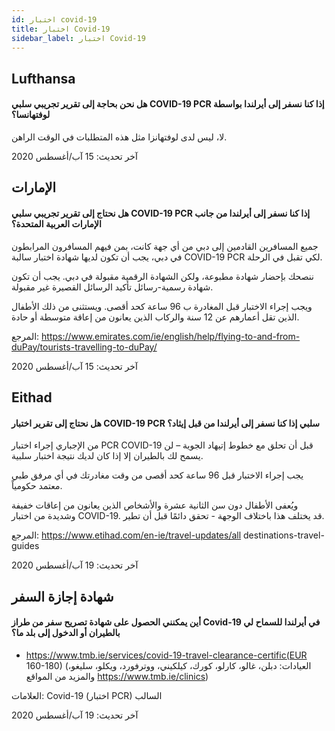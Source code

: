 ```yaml
---
id: اختبار covid-19
title: اختبار Covid-19
sidebar_label: اختبار Covid-19
---
```



## Lufthansa

#### **هل نحن بحاجة إلى تقرير تجريبي سلبي COVID-19 PCR إذا كنا نسفر إلى أيرلندا بواسطة لوفتهانسا؟**

لا، ليس لدى لوفتهانزا مثل هذه المتطلبات في الوقت الراهن.

آخر تحديث: 15 آب/أغسطس 2020

## الإمارات

#### **هل نحتاج إلى تقرير تجريبي سلبي COVID-19 PCR إذا كنا نسفر إلى أيرلندا من جانب الإمارات العربية المتحدة؟**

جميع المسافرين القادمين إلى دبي من أي جهة كانت، بمن فيهم المسافرون المرابطون في دبي، يجب أن تكون لديها شهادة اختبار سالبة COVID-19 PCR لكي تقبل في الرحلة.

ننصحك بإحضار شهادة مطبوعة، ولكن الشهادة الرقمية مقبولة في دبي. يجب أن تكون شهادة رسمية-رسائل تأكيد الرسائل القصيرة غير مقبولة.

ويجب إجراء الاختبار قبل المغادرة ب 96 ساعة كحد أقصى. ويستثنى من ذلك الأطفال الذين تقل أعمارهم عن 12 سنة والركاب الذين يعانون من إعاقة متوسطة أو حادة.


المرجع: https://www.emirates.com/ie/english/help/flying-to-and-from-duPay/tourists-travelling-to-duPay/

آخر تحديث: 15 آب/أغسطس 2020

## Eithad

#### **هل نحتاج إلى تقرير اختبار COVID-19 PCR سلبي إذا كنا نسفر إلى أيرلندا من قبل إيثاد؟**

من الإجباري إجراء اختبار PCR COVID-19 قبل أن تحلق مع خطوط إتيهاد الجوية – لن يسمح لك بالطيران إلا إذا كان لديك نتيجة اختبار سلبية.

يجب إجراء الاختبار قبل 96 ساعة كحد أقصى من وقت مغادرتك في أي مرفق طبي معتمد حكومياً.

ويُعفى الأطفال دون سن الثانية عشرة والأشخاص الذين يعانون من إعاقات خفيفة وشديدة من اختبار COVID-19. قد يختلف هذا باختلاف الوجهة - تحقق دائمًا قبل أن تطير.

المرجع: https://www.etihad.com/en-ie/travel-updates/all destinations-travel-guides

آخر تحديث: 19 آب/أغسطس 2020

## شهادة إجازة السفر

#### أين يمكنني الحصول على شهادة تصريح سفر من طراز Covid-19 في أيرلندا للسماح لي بالطيران أو الدخول إلى بلد ما؟

* https://www.tmb.ie/services/covid-19-travel-clearance-certific(EUR 160-180) (العيادات: دبلن، غالو، كارلو، كورك، كيلكيني، ووترفورد، ويكلو، سليغو، والمزيد من المواقع https://www.tmb.ie/clinics)

العلامات: Covid-19 (اختبار PCR) السالب

آخر تحديث: 19 آب/أغسطس 2020
